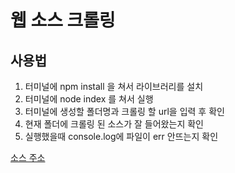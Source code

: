 # 웹 소스 크롤링

## 사용법

1. 터미널에 npm install 을 쳐서 라이브러리를 설치
2. 터미널에 node index 를 쳐서 실행
3. 터미널에 생성할 폴더명과 크롤링 할 url을 입력 후 확인
4. 현재 폴더에 크롤링 된 소스가 잘 들어왔는지 확인
5. 실행했을때 console.log에 파일이 err 안뜨는지 확인

[소스 주소](https://github.com/msm0748/sourceCrawling2)
